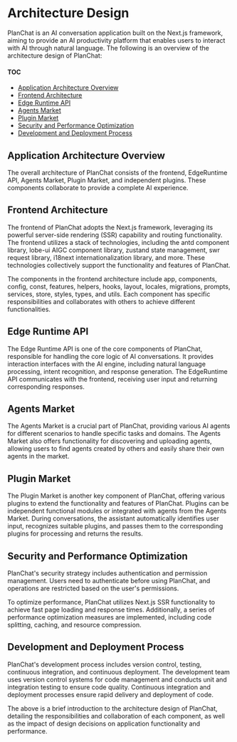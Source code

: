 # Architecture Design

PlanChat is an AI conversation application built on the Next.js framework, aiming to provide an AI productivity platform that enables users to interact with AI through natural language. The following is an overview of the architecture design of PlanChat:

#### TOC

- [Application Architecture Overview](#application-architecture-overview)
- [Frontend Architecture](#frontend-architecture)
- [Edge Runtime API](#edge-runtime-api)
- [Agents Market](#agents-market)
- [Plugin Market](#plugin-market)
- [Security and Performance Optimization](#security-and-performance-optimization)
- [Development and Deployment Process](#development-and-deployment-process)

## Application Architecture Overview

The overall architecture of PlanChat consists of the frontend, EdgeRuntime API, Agents Market, Plugin Market, and independent plugins. These components collaborate to provide a complete AI experience.

## Frontend Architecture

The frontend of PlanChat adopts the Next.js framework, leveraging its powerful server-side rendering (SSR) capability and routing functionality. The frontend utilizes a stack of technologies, including the antd component library, lobe-ui AIGC component library, zustand state management, swr request library, i18next internationalization library, and more. These technologies collectively support the functionality and features of PlanChat.

The components in the frontend architecture include app, components, config, const, features, helpers, hooks, layout, locales, migrations, prompts, services, store, styles, types, and utils. Each component has specific responsibilities and collaborates with others to achieve different functionalities.

## Edge Runtime API

The Edge Runtime API is one of the core components of PlanChat, responsible for handling the core logic of AI conversations. It provides interaction interfaces with the AI engine, including natural language processing, intent recognition, and response generation. The EdgeRuntime API communicates with the frontend, receiving user input and returning corresponding responses.

## Agents Market

The Agents Market is a crucial part of PlanChat, providing various AI agents for different scenarios to handle specific tasks and domains. The Agents Market also offers functionality for discovering and uploading agents, allowing users to find agents created by others and easily share their own agents in the market.

## Plugin Market

The Plugin Market is another key component of PlanChat, offering various plugins to extend the functionality and features of PlanChat. Plugins can be independent functional modules or integrated with agents from the Agents Market. During conversations, the assistant automatically identifies user input, recognizes suitable plugins, and passes them to the corresponding plugins for processing and returns the results.

## Security and Performance Optimization

PlanChat's security strategy includes authentication and permission management. Users need to authenticate before using PlanChat, and operations are restricted based on the user's permissions.

To optimize performance, PlanChat utilizes Next.js SSR functionality to achieve fast page loading and response times. Additionally, a series of performance optimization measures are implemented, including code splitting, caching, and resource compression.

## Development and Deployment Process

PlanChat's development process includes version control, testing, continuous integration, and continuous deployment. The development team uses version control systems for code management and conducts unit and integration testing to ensure code quality. Continuous integration and deployment processes ensure rapid delivery and deployment of code.

The above is a brief introduction to the architecture design of PlanChat, detailing the responsibilities and collaboration of each component, as well as the impact of design decisions on application functionality and performance.
